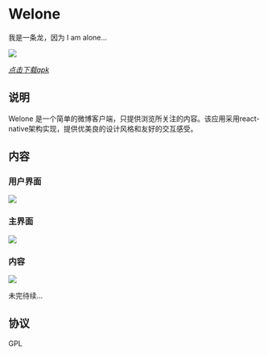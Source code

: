 # Welone 

我是一条龙，因为 I am alone...   

![](http://7xky03.com1.z0.glb.clouddn.com/long@80x80.png)

[*点击下载apk*](https://github.com/ITanCh/Welone/releases/download/v1.0-beta/app-release.apk)

## 说明 

Welone 是一个简单的微博客户端，只提供浏览所关注的内容。该应用采用react-native架构实现，提供优美良的设计风格和友好的交互感受。   

## 内容   

### 用户界面  
![](http://7xky03.com1.z0.glb.clouddn.com/welone_3.png)

### 主界面
![](http://7xky03.com1.z0.glb.clouddn.com/welone_1.png)

### 内容   
![](http://7xky03.com1.z0.glb.clouddn.com/welone_2.png)

未完待续...

## 协议  

GPL